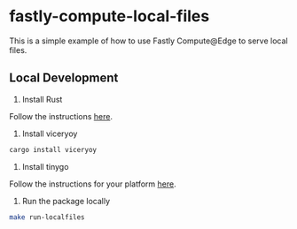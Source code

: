 # fastly-compute-local-files

This is a simple example of how to use Fastly Compute@Edge to serve local files.

## Local Development

1. Install Rust

Follow the instructions [here](https://www.rust-lang.org/tools/install).

1. Install viceryoy

```bash
cargo install viceryoy
```

1. Install tinygo

Follow the instructions for your platform [here](https://tinygo.org/getting-started/install/).

1. Run the package locally

```bash
make run-localfiles
```
